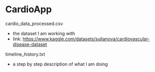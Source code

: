 # CardioApp

cardio_data_processed.csv
- the dataset I am working with
- link: https://www.kaggle.com/datasets/sulianova/cardiovascular-disease-dataset
  
timeline_history.txt
- a step by step description of what I am doing
